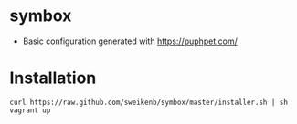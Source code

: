 symbox
======

 * Basic configuration generated with https://puphpet.com/


Installation
============

    curl https://raw.github.com/sweikenb/symbox/master/installer.sh | sh
    vagrant up

